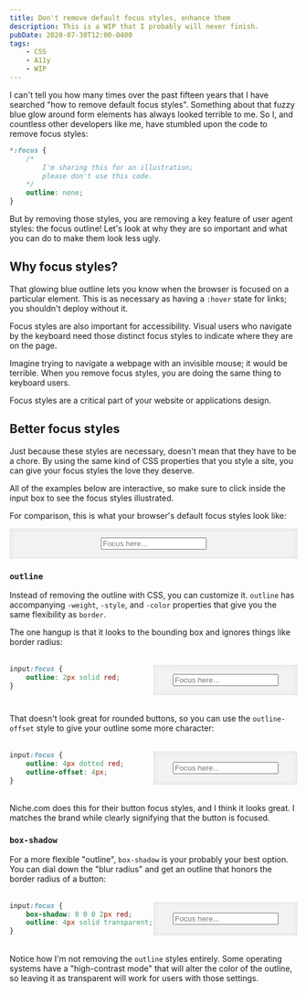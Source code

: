 ```yaml
---
title: Don't remove default focus styles, enhance them
description: This is a WIP that I probably will never finish.
pubDate: 2020-07-30T12:00-0400
tags:
    - CSS
    - A11y
    - WIP
---
```


<style>
.example {
    margin: 2rem 0;
}

.example > * {
    margin: 0 !important;
}

.live {
    background-color: hsl(0, 0%, 95%);
    box-shadow: inset 0 0 0.5rem hsla(0, 0%, 0%, 8%);
    display: grid;
    place-items: center;
    padding: 1rem;
}

@media screen and (min-width: 640px) {
    .example {
        display: grid;
        grid-template-columns: 1fr 1fr;
    }
}

.article input[class] {
    border: 1px solid hsla(0, 0%, 0%, 17.5%);
    border-radius: 0.5rem;
    font-family: inherit;
    font-size: inherit;
    padding: 0.5rem;
}
</style>

I can't tell you how many times over the past fifteen years that I have searched "how to remove default focus styles". Something about that fuzzy blue glow around form elements has always looked terrible to me. So I, and countless other developers like me, have stumbled upon the code to remove focus styles:

```css
*:focus {
    /*
        I'm sharing this for an illustration;
        please don't use this code.
    */
    outline: none;
}
```

But by removing those styles, you are removing a key feature of user agent styles: the focus outline! Let's look at why they are so important and what you can do to make them look less ugly.

## Why focus styles?

That glowing blue outline lets you know when the browser is focused on a particular element. This is as necessary as having a `:hover` state for links; you shouldn't deploy without it.

Focus styles are also important for accessibility. Visual users who navigate by the keyboard need those distinct focus styles to indicate where they are on the page.

Imagine trying to navigate a webpage with an invisible mouse; it would be terrible. When you remove focus styles, you are doing the same thing to keyboard users.

Focus styles are a critical part of your website or applications design.

## Better focus styles

Just because these styles are necessary, doesn't mean that they have to be a chore. By using the same kind of CSS properties that you style a site, you can give your focus styles the love they deserve.

All of the examples below are interactive, so make sure to click inside the input box to see the focus styles illustrated.

For comparison, this is what your browser's default focus styles look like:

<div class="live">
<input
    aria-label="dummy input to illustrate focus styles"
    placeholder="Focus here..."
>
</div>

### `outline`

Instead of removing the outline with CSS, you can customize it. `outline` has accompanying `-weight`, `-style`, and `-color` properties that give you the same flexibility as `border`.

The one hangup is that it looks to the bounding box and ignores things like border radius:

<div class="example">
<style>
.example .outline:focus {
    outline: 2px solid red;
}
</style>

```css
input:focus {
    outline: 2px solid red;
}
```

<div class="live">
<input
    aria-label="dummy input to illustrate focus styles"
    class="outline"
    placeholder="Focus here..."
>
</div>

</div>

That doesn't look great for rounded buttons, so you can use the `outline-offset` style to give your outline some more character:


<div class="example">

<style>
.example .outline--character:focus {
    outline: 4px dotted red;
    outline-offset: 4px;
}
</style>

```css
input:focus {
    outline: 4px dotted red;
    outline-offset: 4px;
}
```

<div class="live">
<input
    aria-label="dummy input to illustrate focus styles"
    class="outline--character"
    placeholder="Focus here..."
>
</div>

</div>

Niche.com does this for their button focus styles, and I think it looks great. I matches the brand while clearly signifying that the button is focused.

### `box-shadow`

For a more flexible "outline", `box-shadow` is your probably your best option. You can dial down the "blur radius" and get an outline that honors the border radius of a button:

<div class="example">

<style>
.box-shadow:focus {
    box-shadow: 0 0 0 2px red;
    outline: 4px solid transparent;
}
</style>

```css
input:focus {
    box-shadow: 0 0 0 2px red;
    outline: 4px solid transparent;
}
```

<div class="live">
<input
    aria-label="dummy input to illustrate focus styles"
    class="box-shadow"
    placeholder="Focus here..."
>
</div>

</div>

Notice how I'm not removing the `outline` styles entirely. Some operating systems have a "high-contrast mode" that will alter the color of the outline, so leaving it as transparent will work for users with those settings.